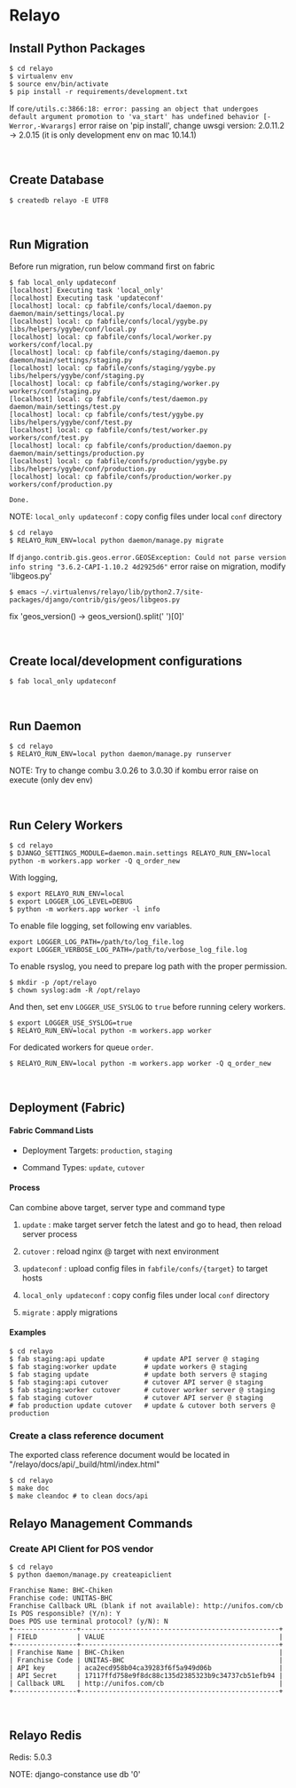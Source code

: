 # Relayo

## Install Python Packages
```
$ cd relayo
$ virtualenv env
$ source env/bin/activate
$ pip install -r requirements/development.txt
```
If `core/utils.c:3866:18: error: passing an object that undergoes default argument promotion to 'va_start' has undefined behavior [-Werror,-Wvarargs]` error raise on 'pip install', change uwsgi version: 2.0.11.2 -> 2.0.15 (it is only development env on mac 10.14.1)

<br>

## Create Database
```
$ createdb relayo -E UTF8
```

<br>

## Run Migration

Before run migration, run below command first on fabric
```
$ fab local_only updateconf
[localhost] Executing task 'local_only'
[localhost] Executing task 'updateconf'
[localhost] local: cp fabfile/confs/local/daemon.py daemon/main/settings/local.py
[localhost] local: cp fabfile/confs/local/ygybe.py libs/helpers/ygybe/conf/local.py
[localhost] local: cp fabfile/confs/local/worker.py workers/conf/local.py
[localhost] local: cp fabfile/confs/staging/daemon.py daemon/main/settings/staging.py
[localhost] local: cp fabfile/confs/staging/ygybe.py libs/helpers/ygybe/conf/staging.py
[localhost] local: cp fabfile/confs/staging/worker.py workers/conf/staging.py
[localhost] local: cp fabfile/confs/test/daemon.py daemon/main/settings/test.py
[localhost] local: cp fabfile/confs/test/ygybe.py libs/helpers/ygybe/conf/test.py
[localhost] local: cp fabfile/confs/test/worker.py workers/conf/test.py
[localhost] local: cp fabfile/confs/production/daemon.py daemon/main/settings/production.py
[localhost] local: cp fabfile/confs/production/ygybe.py libs/helpers/ygybe/conf/production.py
[localhost] local: cp fabfile/confs/production/worker.py workers/conf/production.py

Done.
```

NOTE: `local_only updateconf` : copy config files under local `conf` directory

```
$ cd relayo
$ RELAYO_RUN_ENV=local python daemon/manage.py migrate
```

If `django.contrib.gis.geos.error.GEOSException: Could not parse version info string "3.6.2-CAPI-1.10.2 4d2925d6"` error raise on migration,
modify 'libgeos.py'
```
$ emacs ~/.virtualenvs/relayo/lib/python2.7/site-packages/django/contrib/gis/geos/libgeos.py
```
fix 'geos_version() -> geos_version().split(' ')[0]'

<br>

## Create local/development configurations
```
$ fab local_only updateconf
```

<br>

## Run Daemon
```
$ cd relayo
$ RELAYO_RUN_ENV=local python daemon/manage.py runserver
```

NOTE: Try to change combu 3.0.26 to 3.0.30 if kombu error raise on execute (only dev env)

<br>

## Run Celery Workers
```
$ cd relayo
$ DJANGO_SETTINGS_MODULE=daemon.main.settings RELAYO_RUN_ENV=local python -m workers.app worker -Q q_order_new
```

With logging,
```
$ export RELAYO_RUN_ENV=local
$ export LOGGER_LOG_LEVEL=DEBUG
$ python -m workers.app worker -l info
```

To enable file logging, set following env variables.
```
export LOGGER_LOG_PATH=/path/to/log_file.log
export LOGGER_VERBOSE_LOG_PATH=/path/to/verbose_log_file.log
```

To enable rsyslog, you need to prepare log path with the proper permission.
```
$ mkdir -p /opt/relayo
$ chown syslog:adm -R /opt/relayo
```

And then, set env `LOGGER_USE_SYSLOG` to `true` before running celery workers.
```
$ export LOGGER_USE_SYSLOG=true
$ RELAYO_RUN_ENV=local python -m workers.app worker
```


For dedicated workers for queue `order`.
```
$ RELAYO_RUN_ENV=local python -m workers.app worker -Q q_order_new
```

<br>

## Deployment (Fabric)

#### Fabric Command Lists

  - Deployment Targets: `production`, `staging`

  - Command Types: `update`, `cutover`

#### Process

  Can combine above target, server type and command type

  1. `update` : make target server fetch the latest and go to head, then reload server process

  2. `cutover` : reload nginx @ target with next environment

  3. `updateconf` : upload config files in `fabfile/confs/{target}` to target hosts

  4. `local_only updateconf` : copy config files under local `conf` directory

  5. `migrate` : apply migrations

#### Examples
  ```
  $ cd relayo
  $ fab staging:api update          # update API server @ staging
  $ fab staging:worker update       # update workers @ staging
  $ fab staging update              # update both servers @ staging
  $ fab staging:api cutover         # cutover API server @ staging
  $ fab staging:worker cutover      # cutover worker server @ staging
  $ fab staging cutover             # cutover API server @ staging
  # fab production update cutover   # update & cutover both servers @ production
  ```

### Create a class reference document
The exported class reference document would be located in "<Yor-project-directory>/relayo/docs/api/_build/html/index.html"
```
$ cd relayo
$ make doc
$ make cleandoc # to clean docs/api
```


## Relayo Management Commands

### Create API Client for POS vendor
```
$ cd relayo
$ python daemon/manage.py createapiclient

Franchise Name: BHC-Chiken
Franchise code: UNITAS-BHC
Franchise Callback URL (blank if not available): http://unifos.com/cb
Is POS responsible? (Y/n): Y
Does POS use terminal protocol? (y/N): N
+----------------+--------------------------------------------------+
| FIELD          | VALUE                                            |
+----------------+--------------------------------------------------+
| Franchise Name | BHC-Chiken                                       |
| Franchise Code | UNITAS-BHC                                       |
| API key        | aca2ecd958b04ca39283f6f5a949d06b                 |
| API Secret     | 17117ffd758e9f8dc88c135d2385323b9c34737cb51efb94 |
| Callback URL   | http://unifos.com/cb                             |
+----------------+--------------------------------------------------+
```

<br>

## Relayo Redis

Redis: 5.0.3

NOTE: django-constance use db '0'
